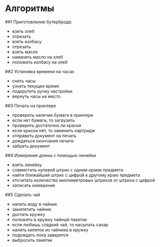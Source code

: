 # Алгоритмы

##1 Приготовление бутерброда:
- взять хлеб
- отрезать
- взять колбасу
- отрезать
- взять масло
- намазать масло на хлеб
- положить колбасу на хлеб

##2 Установка времени на часах
- снять часы
- узнать текущее время
- подкрутить ручку настройки
- вернуть часы на место

##3 Печать на принтере
- проверить наличие бумаги в принтере
- если нет бумаги, то загрузить
- проверить достаточно ли краски
- если краски нет, то заменить картридж
- отправить документ на печать
- дождаться окончания печати
- забрать документ

##4 Измерение длины с помощью линейки
- взять линейку
- совместить нулевой штрих с одним краем предмета
- найти ближайший штрих с цифрой к другому краю предмета
- отсчитать количество миллиметровых штрихов от штриха с цифрой
- записать измерение

##5 Сделать чай
- налить воду в чайник
- закипятить чайник
- достать кружку
- положить в кружку чайный пакетик
- если любишь сладкий чай, то насыпать сахар
- налить кипяток из чайника в кружку
- подождать пока заварится
- выбросить пакетик
